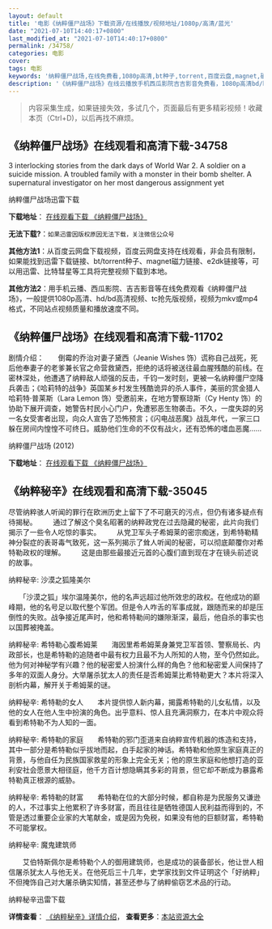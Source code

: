 ```yaml
---
layout: default
title: '电影《纳粹僵尸战场》下载资源/在线播放/视频地址/1080p/高清/蓝光'
date: "2021-07-10T14:40:17+0800"
last_modified_at: "2021-07-10T14:40:17+0800"
permalink: /34758/
categories: 电影
cover:
tags: 电影
keywords: '纳粹僵尸战场,在线免费看,1080p高清,bt种子,torrent,百度云盘,magnet,磁力链,迅雷下载资源'
description: '《纳粹僵尸战场》在线云播放手机西瓜影院吉吉影音免费看，1080p高清bd/hd未删减完整版和tc抢先枪版，mkv/mp4格式，附带bt/torrent种子、magnet/磁力链、百度云盘、网盘资源迅雷下载链接'
---
```


>内容采集生成，如果链接失效，多试几个，页面最后有更多精彩视频！收藏本页（Ctrl+D)，以后再找不麻烦。


## 《纳粹僵尸战场》在线观看和高清下载-34758

3 interlocking stories from the dark days of World War 2. A soldier on a suicide mission. A troubled family with a monster in their bomb shelter. A supernatural investigator on her most dangerous assignment yet


纳粹僵尸战场迅雷下载

**下载地址**： [在线观看下载 《纳粹僵尸战场》](https://www.993dy.com//vod-detail-id-14173.html) 


**无法下载?**：`如果迅雷因版权原因无法下载，关注微信公众号 `

**其他方法1**：从百度云网盘下载视频，百度云网盘支持在线观看，非会员有限制，如果能找到迅雷下载链接、bt/torrent种子、magnet磁力链接、e2dk链接等，可以用迅雷、比特彗星等工具将完整视频下载到本地。

**其他方法2**：用手机云播、西瓜影院、吉吉影音等在线免费观看《纳粹僵尸战场》，一般提供1080p高清、hd/bd高清视频、tc抢先版视频，视频为mkv或mp4格式，不同站点视频质量和播放速度不同。


## 《纳粹僵尸战场》在线观看和高清下载-11702

剧情介绍：　　倒霉的乔治对妻子黛西（Jeanie Wishes 饰）谎称自己战死，死后他奉妻子的老爹兼长官之命营救黛西，拒绝的话将被送往最血腥残酷的前线。在密林深处，他遭遇了纳粹敌人顽强的反击，千钧一发时刻，更被一名纳粹僵尸空降兵袭击；《哈莉特的战争》英国某乡村发生残酷诡异的杀人事件，美丽的赏金猎人哈莉特·普莱斯（Lara Lemon 饰）受邀前来，在地方警察琼斯（Cy Henty 饰）的协助下展开调查，她警告村民小心门户，免遭邪恶生物袭击。不久，一度失踪的另一名女受害者出现，向众人宣告了恐怖预言；《闪电战恶魔》战乱年代，一家三口躲在房间内惶惶不可终日。威胁他们生命的不仅有战火，还有恐怖的嗜血恶魔……


纳粹僵尸战场 (2012)

**下载地址**： [在线观看下载 《纳粹僵尸战场》](https://www.btbtdy.me/btdy/dy7523.html) 


## 《纳粹秘辛》在线观看和高清下载-35045

尽管纳粹骇人听闻的罪行在欧洲历史上留下了不可磨灭的污点，但仍有诸多疑点有待揭秘。 　　通过了解这个臭名昭著的纳粹政党在过去隐藏的秘密，此片向我们揭示了一些令人吃惊的事实。 　　从党卫军头子希姆莱的密宗痴迷，到希特勒精神分裂症的表哥毒气致死，这一系列揭示了耸人听闻的秘密，可以彻底颠覆你对希特勒政权的理解。 　　这是由那些最接近元首的心腹们直到现在才在镜头前述说的故事。</p>纳粹秘辛: 沙漠之狐隆美尔</p>　　「沙漠之狐」埃尔温隆美尔，他的名声远超过他所效忠的政权。在他成功的巅峰期，他的名号足以取代整个军团。但是令人咋舌的军事成就，跟随而来的却是压倒性的失败。战争接近尾声时，他和希特勒间的嫌隙渐深，最后，他自杀的事实也以国葬被掩盖。</p>纳粹秘辛: 希特勒心腹希姆莱　　海因里希希姆莱身兼党卫军首领、警察局长、内政部长，也是希特勒的追随者中最有权力且最不为人所知的人物，至今仍然如此。他为何对神秘学有兴趣？他的秘密爱人扮演什么样的角色？他和秘密爱人间保持了多年的双面人身分。大举屠杀犹太人的责任是否希姆莱比希特勒更大？本片将深入剖析内幕，解开关于希姆莱的谜。</p>纳粹秘辛: 希特勒的女人　　本片提供惊人新内幕，揭露希特勒的儿女私情，以及他的女人在他人生中扮演的角色。出乎意料、惊人且充满洞察力，在本片中观众将看到希特勒不为人知的一面。</p>纳粹秘辛: 希特勒的家庭　　希特勒的邪门歪道来自纳粹宣传机器的炼造和支持，其中一部分是希特勒似乎拔地而起，白手起家的神话。希特勒和他原生家庭真正的背景，与他自任为民族国家救星的形象上完全无关；他的原生家庭和他想打造的亚利安社会愿景大相径庭，他千方百计想隐瞒其多彩的背景，但它却不断成为暴露希特勒真正根源的威胁。</p>纳粹秘辛: 希特勒的财富　　希特勒在位的大部分时候，都自称是为民服务又谦逊的人，不过事实上他累积了许多财富，而且往往是牺牲德国人民利益而得到的，不管是透过重要企业家的大笔献金，或是因为免税，如果没有他的巨额财富，希特勒不可能掌权。</p>纳粹秘辛: 魔鬼建筑师</p>　　艾伯特斯佩尔是希特勒个人的御用建筑师，也是成功的装备部长，他让世人相信屠杀犹太人与他无关。在他死后三十几年，史学家找到文件证明这个「好纳粹」不但掩饰自己对大屠杀确实知情，甚至还参与了纳粹偷窃艺术品的行动。</p>


纳粹秘辛迅雷下载

**详情查看**： [《纳粹秘辛》详情介绍](/movie/35045/)， **查看更多**：[本站资源大全](/movie/t/all/)

